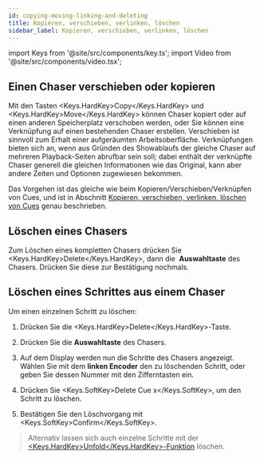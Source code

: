 ```yaml
---
id: copying-moving-linking-and-deleting
title: Kopieren, verschieben, verlinken, löschen
sidebar_label: Kopieren, verschieben, verlinken, löschen
---
```


import Keys from '@site/src/components/key.ts';
import Video from '@site/src/components/video.tsx';

## Einen Chaser verschieben oder kopieren

Mit den Tasten <Keys.HardKey>Copy</Keys.HardKey> und <Keys.HardKey>Move</Keys.HardKey> können Chaser 
kopiert oder auf einen anderen Speicherplatz verschoben
werden, oder Sie können eine Verknüpfung auf einen bestehenden Chaser
erstellen. Verschieben ist sinnvoll zum Erhalt einer aufgeräumten
Arbeitsoberfläche. Verknüpfungen bieten sich an, wenn aus Gründen des
Showablaufs der gleiche Chaser auf mehreren Playback-Seiten abrufbar
sein soll; dabei enthält der verknüpfte Chaser generell die gleichen
Informationen wie das Original, kann aber andere Zeiten und Optionen
zugewiesen bekommen.

Das Vorgehen ist das gleiche wie beim Kopieren/Verschieben/Verknüpfen
von Cues, und ist in Abschnitt 
[Kopieren, verschieben, verlinken, löschen von Cues](../cues/copying-moving-linking-and-deleting.md) genau beschrieben.

## Löschen eines Chasers

Zum Löschen eines kompletten Chasers drücken Sie <Keys.HardKey>Delete</Keys.HardKey>, dann die
&nbsp;**Auswahltaste** des Chasers. Drücken Sie diese zur Bestätigung nochmals.

## Löschen eines Schrittes aus einem Chaser

Um einen einzelnen Schritt zu löschen:

1. Drücken Sie die <Keys.HardKey>Delete</Keys.HardKey>-Taste.

2. Drücken Sie die **Auswahltaste** des Chasers.

3. Auf dem Display werden nun die Schritte des Chasers angezeigt.
Wählen Sie mit dem **linken Encoder** den zu löschenden Schritt, oder geben Sie
dessen Nummer mit den Zifferntasten ein.

4. Drücken Sie <Keys.SoftKey>Delete Cue x</Keys.SoftKey>, um den Schritt zu löschen.

5. Bestätigen Sie den Löschvorgang mit <Keys.SoftKey>Confirm</Keys.SoftKey>.

> Alternativ lassen sich auch einzelne Schritte mit der
[<Keys.HardKey>Unfold</Keys.HardKey>-Funktion](editing-a-chase.md#ändern-eines-chasers-mit-der-unfold-funktion) löschen.